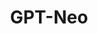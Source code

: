 ---
title: "GPT-Neo"
training-code-pretraining: c5
training-code-finetuning: c5
training-code-alignment: NA

training-data-pretraining: c5
training-data-sft: NA
training-data-alignment: NA

evaluation-code-general: c5
evaluation-code-safety: NA

evaluation-data-utility: NA
evaluation-data-safety: NA
deployment-code-inference: c5
deployment-data-weights: d5
---